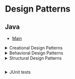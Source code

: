 # Design Patterns

## Java

* [Main](src/main/java/Program.java)

<details>
<summary>Creational Design Patterns</summary>

* [Abstract factory](src/main/java/org/designpatterns/creational/abstract_factory)

* [Builder](src/main/java/org/designpatterns/creational/builder)

* [Factory method](src/main/java/org/designpatterns/creational/factory_method)

* [Lazy initialization](src/main/java/org/designpatterns/creational/lazy_initialization)

* [Object pool](src/main/java/org/designpatterns/creational/object_pool)

* [Prototype](src/main/java/org/designpatterns/creational/prototype)

* [Singleton](src/main/java/org/designpatterns/creational/singleton)

</details>

<details>
<summary>Behavioral Design Patterns</summary>
</details>

<details>
<summary>Structural Design Patterns</summary>

* [Adapter](src/main/java/org/designpatterns/structural/adapter)

* [Bridge](src/main/java/org/designpatterns/structural/bridge)

* [Facade](src/main/java/org/designpatterns/structural/facade)

* [Decorator](src/main/java/org/designpatterns/structural/decorator)

* [Proxy](src/main/java/org/designpatterns/structural/proxy)

* [Flyweight](src/main/java/org/designpatterns/structural/flyweight)

</details>

##

<details>
<summary>JUnit tests</summary>

<details>
<summary>Creational Design Patterns</summary>

* [Abstract factory tests](src/test/java/org/designpatterns/creational/abstract_factory)

* [Factory method tests](src/test/java/org/designpatterns/creational/factory_method)

* [Builder](src/test/java/org/designpatterns/creational/builder)

* [Lazy initialization tests](src/test/java/org/designpatterns/creational/lazy_initializaiton)

* [Prototype tests](src/test/java/org/designpatterns/creational/prototype)

* [Singleton tests](src/test/java/org/designpatterns/creational/singleton)

</details>

<details>
<summary>Structural Design Patterns</summary>
</details>

<details>
<summary>Behavioral Design Patterns</summary>
</details>

</details>